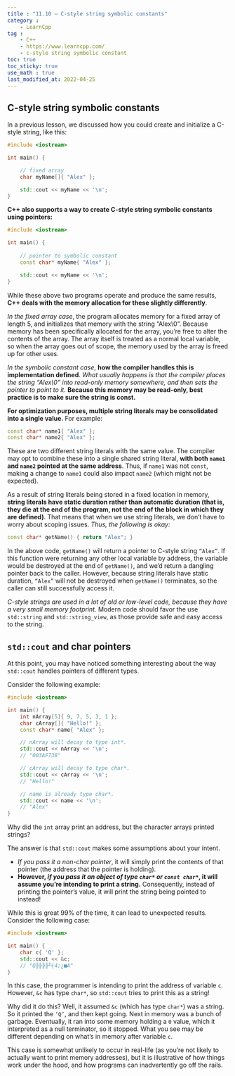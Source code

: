 ```yaml
---
title : "11.10 — C-style string symbolic constants"
category :
    - LearnCpp
tag : 
    - C++
    - https://www.learncpp.com/
    - c-style string symbolic constant
toc: true  
toc_sticky: true
use_math : true
last_modified_at: 2022-04-25
---
```



## C-style string symbolic constants

In a previous lesson, we discussed how you could create and initialize a C-style string, like this:

```c++
#include <iostream>

int main() {

    // fixed array
    char myName[]{ "Alex" };

    std::cout << myName << '\n';
}
```

**C++ also supports a way to create C-style string symbolic constants using pointers:**

```c++
#include <iostream>

int main() {
    
    // pointer to symbolic constant
    const char* myName{ "Alex" };

    std::cout << myName << '\n';
}
```

While these above two programs operate and produce the same results, **C++ deals with the memory allocation for these slightly differently**.

*In the fixed array case*, the program allocates memory for a fixed array of length 5, and initializes that memory with the string “Alex\0”. Because memory has been specifically allocated for the array, you’re free to alter the contents of the array. The array itself is treated as a normal local variable, so when the array goes out of scope, the memory used by the array is freed up for other uses.

*In the symbolic constant case*, **how the compiler handles this is implementation defined**. *What usually happens is that the compiler places the string “Alex\0” into read-only memory somewhere, and then sets the pointer to point to it.* **Because this memory may be read-only, best practice is to make sure the string is const.**

**For optimization purposes, multiple string literals may be consolidated into a single value.** For example:

```c++
const char* name1{ "Alex" };
const char* name2{ "Alex" };
```

These are two different string literals with the same value. The compiler may opt to combine these into a single shared string literal, **with both `name1` and `name2` pointed at the same address**. Thus, if `name1` was not `const`, making a change to `name1` could also impact `name2` (which might not be expected).

As a result of string literals being stored in a fixed location in memory, **string literals have static duration rather than automatic duration (that is, they die at the end of the program, not the end of the block in which they are defined)**. That means that when we use string literals, we don’t have to worry about scoping issues. *Thus, the following is okay:*

```c++
const char* getName() { return "Alex"; }
```

In the above code, `getName()` will return a pointer to C-style string `“Alex”`. If this function were returning any other local variable by address, the variable would be destroyed at the end of `getName()`, and we’d return a dangling pointer back to the caller. However, because string literals have static duration, `“Alex”` will not be destroyed when `getName()` terminates, so the caller can still successfully access it.

*C-style strings are used in a lot of old or low-level code, because they have a very small memory footprint.* Modern code should favor the use `std::string` and `std::string_view`, as those provide safe and easy access to the string.


## `std::cout` and char pointers

At this point, you may have noticed something interesting about the way `std::cout` handles pointers of different types.

Consider the following example:

```c++
#include <iostream>

int main() {
    int nArray[5]{ 9, 7, 5, 3, 1 };
    char cArray[]{ "Hello!" };
    const char* name{ "Alex" };

    // nArray will decay to type int*.
    std::cout << nArray << '\n';
    // "003AF738"

    // cArray will decay to type char*.
    std::cout << cArray << '\n';
    // "Hello!"

    // name is already type char*.
    std::cout << name << '\n';
    // "Alex"
}
```

Why did the `int` array print an address, but the character arrays printed strings?

The answer is that `std::cout` makes some assumptions about your intent. 
- *If you pass it a non-char pointer*, it will simply print the contents of that pointer (the address that the pointer is holding). 
- **However, *if you pass it an object of type `char*` or `const char*`*, it will assume you’re intending to print a string.** Consequently, instead of printing the pointer’s value, it will print the string being pointed to instead!

While this is great 99% of the time, it can lead to unexpected results. Consider the following case:

```c++
#include <iostream>

int main() {
    char c{ 'Q' };
    std::cout << &c;
    // "Q╠╠╠╠╜╡4;¿■A"
}
```

In this case, the programmer is intending to print the address of variable `c`. However, `&c` has type `char*`, so `std::cout` tries to print this as a string!

Why did it do this? Well, it assumed `&c` (which has type `char*`) was a string. So it printed the `‘Q’`, and then kept going. Next in memory was a bunch of garbage. Eventually, it ran into some memory holding a `0` value, which it interpreted as a null terminator, so it stopped. What you see may be different depending on what’s in memory after variable `c`.

This case is somewhat unlikely to occur in real-life (as you’re not likely to actually want to print memory addresses), but it is illustrative of how things work under the hood, and how programs can inadvertently go off the rails.